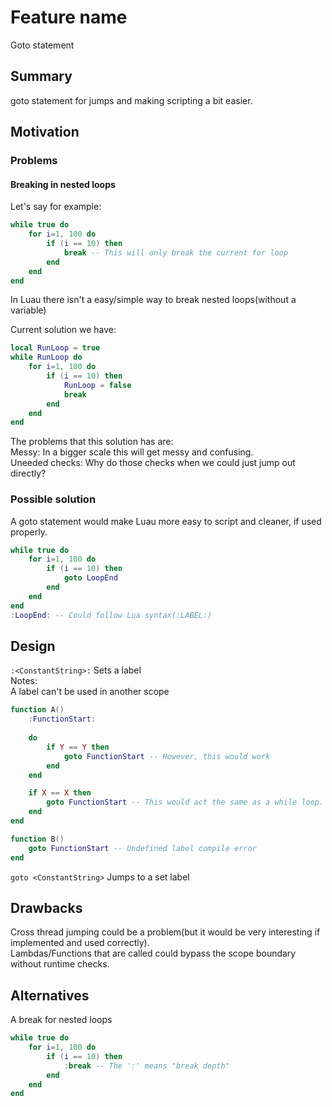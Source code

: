 # Feature name

Goto statement

## Summary

goto statement for jumps and making scripting a bit easier.

## Motivation

### Problems

#### Breaking in nested loops
Let's say for example:
```lua
while true do
    for i=1, 100 do
        if (i == 10) then
            break -- This will only break the current for loop
        end
    end
end
```

In Luau there isn't a easy/simple way to break nested loops(without a variable)<br>

Current solution we have:
```lua
local RunLoop = true
while RunLoop do
    for i=1, 100 do
        if (i == 10) then
            RunLoop = false
            break
        end
    end
end
```
The problems that this solution has are:<br>
Messy: In a bigger scale this will get messy and confusing.<br>
Uneeded checks: Why do those checks when we could just jump out directly?




### Possible solution

A goto statement would make Luau more easy to script and cleaner, if used properly.<br>
```lua
while true do
    for i=1, 100 do
        if (i == 10) then
            goto LoopEnd         
        end
    end
end
:LoopEnd: -- Could follow Lua syntax(:LABEL:)
```


## Design



`:<ConstantString>:` Sets a label<br>
Notes:<br>
A label can't be used in another scope
```lua
function A()
    :FunctionStart:
        
    do
        if Y == Y then
            goto FunctionStart -- However, this would work
        end
    end

    if X == X then
        goto FunctionStart -- This would act the same as a while loop.
    end
end

function B()
    goto FunctionStart -- Undefined label compile error
end
```

`goto <ConstantString>` Jumps to a set label

## Drawbacks

Cross thread jumping could be a problem(but it would be very interesting if implemented and used correctly).<br>
Lambdas/Functions that are called could bypass the scope boundary without runtime checks.<br>

## Alternatives

A break for nested loops
```lua
while true do
    for i=1, 100 do
        if (i == 10) then
            :break -- The ':' means "break depth"
        end
    end
end
```
